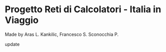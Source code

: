 # Progetto Reti di Calcolatori - Italia in Viaggio
Made by Aras L. Kankilic, Francesco S. Sconocchia P.

update
